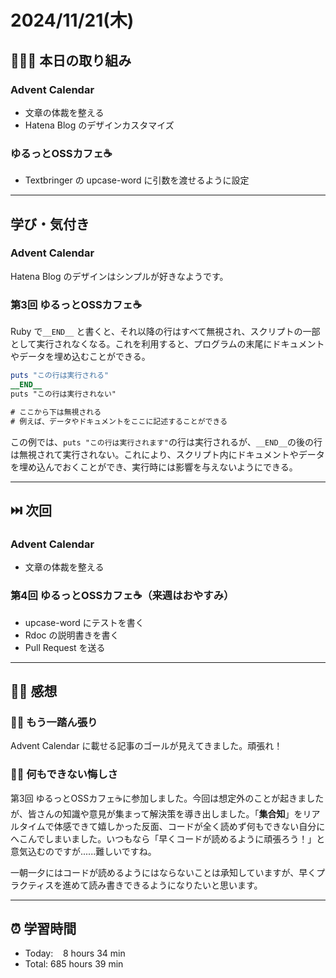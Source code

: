 # 2024/11/21(木)

## 🧑🏻‍💻 本日の取り組み

### Advent Calendar
- 文章の体裁を整える
- Hatena Blog のデザインカスタマイズ

### ゆるっとOSSカフェ☕️
- Textbringer の upcase-word に引数を渡せるように設定

------------

## 学び・気付き
### Advent Calendar
Hatena Blog のデザインはシンプルが好きなようです。

### 第3回 ゆるっとOSSカフェ☕️
Ruby で`__END__` と書くと、それ以降の行はすべて無視され、スクリプトの一部として実行されなくなる。これを利用すると、プログラムの末尾にドキュメントやデータを埋め込むことができる。
```ruby
puts "この行は実行される"
__END__
puts "この行は実行されない"

# ここから下は無視される
# 例えば、データやドキュメントをここに記述することができる
```
この例では、`puts "この行は実行されます"`の行は実行されるが、`__END__`の後の行は無視されて実行されない。これにより、スクリプト内にドキュメントやデータを埋め込んでおくことができ、実行時には影響を与えないようにできる。

------------

## ⏭️ 次回
### Advent Calendar
- 文章の体裁を整える

### 第4回 ゆるっとOSSカフェ☕️（来週はおやすみ）
- upcase-word にテストを書く
- Rdoc の説明書きを書く
- Pull Request を送る

------------

## ✍🏻 感想
### 🏋🏻 もう一踏ん張り
Advent Calendar に載せる記事のゴールが見えてきました。頑張れ！

### 🤦🏻 何もできない悔しさ
第3回 ゆるっとOSSカフェ☕️に参加しました。今回は想定外のことが起きましたが、皆さんの知識や意見が集まって解決策を導き出しました。「**集合知**」をリアルタイムで体感できて嬉しかった反面、コードが全く読めず何もできない自分にへこんでしまいました。いつもなら「早くコードが読めるように頑張ろう！」と意気込むのですが......難しいですね。

一朝一夕にはコードが読めるようにはならないことは承知していますが、早くプラクティスを進めて読み書きできるようになりたいと思います。

------------

## ⏰ 学習時間
- Today:&nbsp;&nbsp;&nbsp; 8 hours 34 min
- Total: 685 hours 39 min

